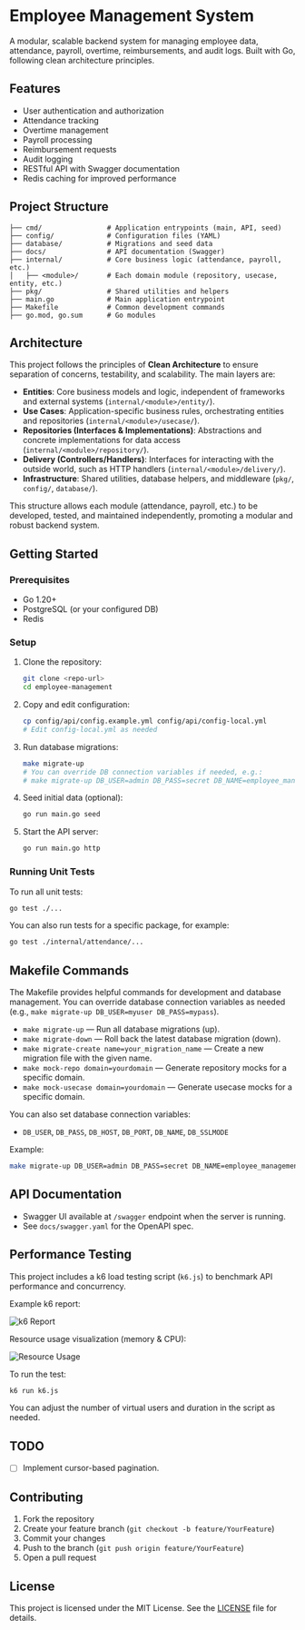 # Employee Management System

A modular, scalable backend system for managing employee data, attendance, payroll, overtime, reimbursements, and audit logs. Built with Go, following clean architecture principles.

## Features

- User authentication and authorization
- Attendance tracking
- Overtime management
- Payroll processing
- Reimbursement requests
- Audit logging
- RESTful API with Swagger documentation
- Redis caching for improved performance

## Project Structure

```
├── cmd/                # Application entrypoints (main, API, seed)
├── config/             # Configuration files (YAML)
├── database/           # Migrations and seed data
├── docs/               # API documentation (Swagger)
├── internal/           # Core business logic (attendance, payroll, etc.)
│   ├── <module>/       # Each domain module (repository, usecase, entity, etc.)
├── pkg/                # Shared utilities and helpers
├── main.go             # Main application entrypoint
├── Makefile            # Common development commands
├── go.mod, go.sum      # Go modules
```

## Architecture

This project follows the principles of **Clean Architecture** to ensure separation of concerns, testability, and scalability. The main layers are:

- **Entities**: Core business models and logic, independent of frameworks and external systems (`internal/<module>/entity/`).
- **Use Cases**: Application-specific business rules, orchestrating entities and repositories (`internal/<module>/usecase/`).
- **Repositories (Interfaces & Implementations)**: Abstractions and concrete implementations for data access (`internal/<module>/repository/`).
- **Delivery (Controllers/Handlers)**: Interfaces for interacting with the outside world, such as HTTP handlers (`internal/<module>/delivery/`).
- **Infrastructure**: Shared utilities, database helpers, and middleware (`pkg/`, `config/`, `database/`).

This structure allows each module (attendance, payroll, etc.) to be developed, tested, and maintained independently, promoting a modular and robust backend system.

## Getting Started

### Prerequisites

- Go 1.20+
- PostgreSQL (or your configured DB)
- Redis

### Setup

1. Clone the repository:
   ```sh
   git clone <repo-url>
   cd employee-management
   ```
2. Copy and edit configuration:
   ```sh
   cp config/api/config.example.yml config/api/config-local.yml
   # Edit config-local.yml as needed
   ```
3. Run database migrations:
   ```sh
   make migrate-up
   # You can override DB connection variables if needed, e.g.:
   # make migrate-up DB_USER=admin DB_PASS=secret DB_NAME=employee_management
   ```
4. Seed initial data (optional):
   ```sh
   go run main.go seed
   ```
5. Start the API server:
   ```sh
   go run main.go http
   ```

### Running Unit Tests

To run all unit tests:

```sh
go test ./...
```

You can also run tests for a specific package, for example:

```sh
go test ./internal/attendance/...
```

## Makefile Commands

The Makefile provides helpful commands for development and database management. You can override database connection variables as needed (e.g., `make migrate-up DB_USER=myuser DB_PASS=mypass`).

- `make migrate-up` — Run all database migrations (up).
- `make migrate-down` — Roll back the latest database migration (down).
- `make migrate-create name=your_migration_name` — Create a new migration file with the given name.
- `make mock-repo domain=yourdomain` — Generate repository mocks for a specific domain.
- `make mock-usecase domain=yourdomain` — Generate usecase mocks for a specific domain.

You can also set database connection variables:

- `DB_USER`, `DB_PASS`, `DB_HOST`, `DB_PORT`, `DB_NAME`, `DB_SSLMODE`

Example:

```sh
make migrate-up DB_USER=admin DB_PASS=secret DB_NAME=employee_management
```

## API Documentation

- Swagger UI available at `/swagger` endpoint when the server is running.
- See `docs/swagger.yaml` for the OpenAPI spec.

## Performance Testing

This project includes a k6 load testing script (`k6.js`) to benchmark API performance and concurrency.

Example k6 report:

![k6 Report](https://imgur.com/a/f8MKiUS.png)

Resource usage visualization (memory & CPU):

![Resource Usage](https://imgur.com/a/XLPRyxZ.png)

To run the test:

```sh
k6 run k6.js
```

You can adjust the number of virtual users and duration in the script as needed.

## TODO

- [ ] Implement cursor-based pagination.

## Contributing

1. Fork the repository
2. Create your feature branch (`git checkout -b feature/YourFeature`)
3. Commit your changes
4. Push to the branch (`git push origin feature/YourFeature`)
5. Open a pull request

## License

This project is licensed under the MIT License. See the [LICENSE](LICENSE) file for details.
